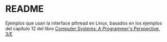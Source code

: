 # README #

Ejemplos que usan la interface pthread en Linux, basados en los ejemplos del capítulo 12 del libro [Computer Systems: A Programmer's Perspective, 3/E](http://csapp.cs.cmu.edu/3e/home.html)